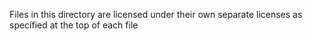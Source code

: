 Files in this directory are licensed under their own separate licenses as specified at the top of each file